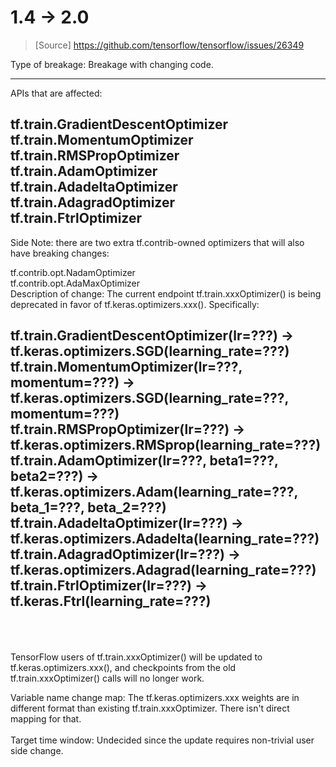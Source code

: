 # 1.4 -> 2.0

> [Source]
> https://github.com/tensorflow/tensorflow/issues/26349

Type of breakage: Breakage with changing code.

------------------
APIs that are affected: <br>

tf.train.GradientDescentOptimizer <br>
tf.train.MomentumOptimizer <br>
tf.train.RMSPropOptimizer <br>
tf.train.AdamOptimizer <br>
tf.train.AdadeltaOptimizer <br>
tf.train.AdagradOptimizer <br>
tf.train.FtrlOptimizer <br>
----------------------

Side Note: there are two extra tf.contrib-owned optimizers that will also have breaking changes: <br>

tf.contrib.opt.NadamOptimizer <br>
tf.contrib.opt.AdaMaxOptimizer <br>
Description of change: The current endpoint tf.train.xxxOptimizer() is being deprecated in favor of tf.keras.optimizers.xxx(). Specifically: <br>

tf.train.GradientDescentOptimizer(lr=???) -> tf.keras.optimizers.SGD(learning_rate=???) <br>
tf.train.MomentumOptimizer(lr=???, momentum=???) -> tf.keras.optimizers.SGD(learning_rate=???, momentum=???) <br>
tf.train.RMSPropOptimizer(lr=???) -> tf.keras.optimizers.RMSprop(learning_rate=???) <br>
tf.train.AdamOptimizer(lr=???, beta1=???, beta2=???) -> tf.keras.optimizers.Adam(learning_rate=???, beta_1=???, beta_2=???) <br>
tf.train.AdadeltaOptimizer(lr=???) -> tf.keras.optimizers.Adadelta(learning_rate=???) <br>
tf.train.AdagradOptimizer(lr=???) -> tf.keras.optimizers.Adagrad(learning_rate=???) <br>
tf.train.FtrlOptimizer(lr=???) -> tf.keras.Ftrl(learning_rate=???) <br>
<br>
<br>
-------------------
TensorFlow users of tf.train.xxxOptimizer() will be updated to tf.keras.optimizers.xxx(), and checkpoints from the old tf.train.xxxOptimizer() calls will no longer work.

Variable name change map: The tf.keras.optimizers.xxx weights are in different format than existing tf.train.xxxOptimizer. There isn't direct mapping for that. <br>
 <br>
Target time window: Undecided since the update requires non-trivial user side change.
